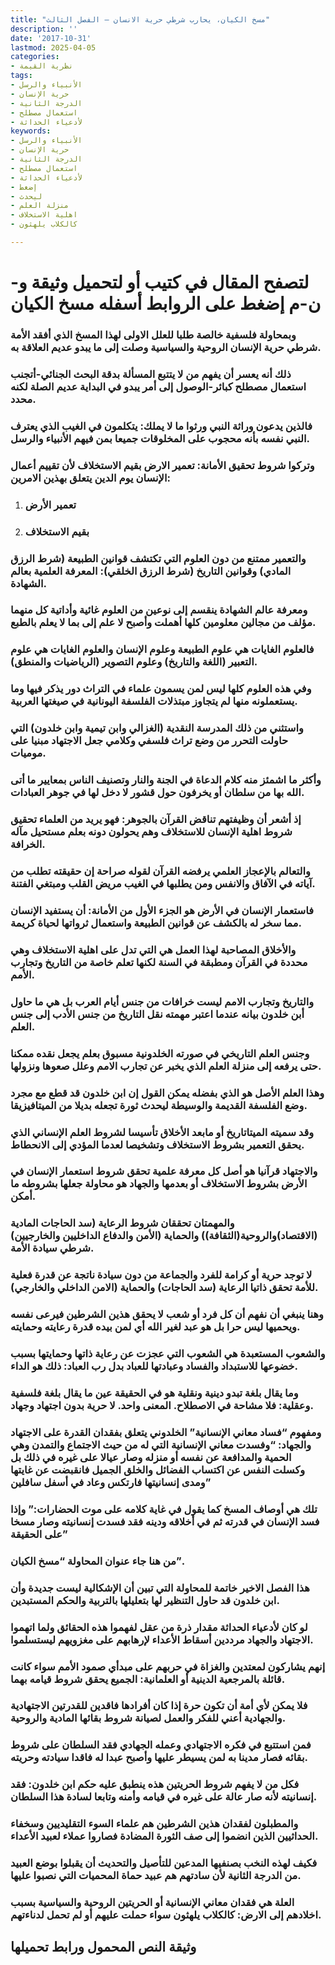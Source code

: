 ```yaml
---
title: "مسخ الكيان، يحارب شرطي حرية الانسان – الفصل الثالث"
description: ''
date: '2017-10-31'
lastmod: 2025-04-05
categories:
- نظرية القيمة
tags:
- الأنبياء والرسل
- حرية الإنسان
- الدرجة الثانية
- استعمال مصطلح
- لأدعياء الحداثة
keywords:
- الأنبياء والرسل
- حرية الإنسان
- الدرجة الثانية
- استعمال مصطلح
- لأدعياء الحداثة
- إضغط
- ليحدث
- منزلة العلم
- اهلية الاستخلاف
- كالكلاب يلهثون

---
```

# **لتصفح المقال في كتيب أو لتحميل وثيقة و-ن-م إضغط على الروابط أسفله** **مسخ الكيان**

### وبمحاولة فلسفية خالصة طلبا للعلل الاولى لهذا المسخ الذي أفقد الأمة شرطي حرية الإنسان الروحية والسياسية وصلت إلى ما يبدو عديم العلاقة به.

### ذلك أنه يعسر أن يفهم من لا يتتبع المسألة بدقة البحث الجنائي-أتجنب استعمال مصطلح كبائر-الوصول إلى أمر يبدو في البداية عديم الصلة لكنه محدد.

### فالذين يدعون وراثة النبي ورثوا ما لا يملك: يتكلمون في الغيب الذي يعترف النبي نفسه بأنه محجوب على المخلوقات جميعا بمن فيهم الأنبياء والرسل.

### وتركوا شروط تحقيق الأمانة: تعمير الارض بقيم الاستخلاف لأن تقييم أعمال الإنسان يوم الدين يتعلق بهذين الامرين:

1. ### تعمير الأرض
2. ### بقيم الاستخلاف

### والتعمير ممتنع من دون العلوم التي تكتشف قوانين الطبيعة (شرط الرزق المادي) وقوانين التاريخ (شرط الرزق الخلقي): المعرفة العلمية بعالم الشهادة.

### ومعرفة عالم الشهادة ينقسم إلى نوعين من العلوم غائية وأداتية كل منهما مؤلف من مجالين معلومين كلها أهملت وأصبح لا علم إلى بما لا يعلم بالطبع.

### فالعلوم الغايات هي علوم الطبيعة وعلوم الإنسان والعلوم الغايات هي علوم التعبير (اللغة والتاريخ) وعلوم التصوير (الرياضيات والمنطق).

### وفي هذه العلوم كلها ليس لمن يسمون علماء في التراث دور يذكر فيها وما يستعملونه منها لم يتجاوز مبتذلات الفلسفة اليونانية في صيغتها العربية.

### واستثني من ذلك المدرسة النقدية (الغزالي وابن تيمية وابن خلدون) التي حاولت التحرر من وضع تراث فلسفي وكلامي جعل الاجتهاد مبنيا على موميات.

### وأكثر ما اشمئز منه كلام الدعاة في الجنة والنار وتصنيف الناس بمعايير ما أتى الله بها من سلطان أو يخرفون حول قشور لا دخل لها في جوهر العبادات.

### إذ أشعر أن وظيفتهم تناقض القرآن بالجوهر: فهو يريد من العلماء تحقيق شروط اهلية الإنسان للاستخلاف وهم يحولون دونه بعلم مستحيل مآله الخرافة.

### والتعالم بالإعجاز العلمي يرفضه القرآن لقوله صراحة إن حقيقته تطلب من آياته في الآفاق والانفس ومن يطلبها في الغيب مريض القلب ومبتغي الفتنة.

### فاستعمار الإنسان في الأرض هو الجزء الأول من الأمانة: أن يستفيد الإنسان مما سخر له بالكشف عن قوانين الطبيعة واستعمال ثرواتها لحياة كريمة.

### والأخلاق المصاحبة لهذا العمل هي التي تدل على اهلية الاستخلاف وهي محددة في القرآن ومطبقة في السنة لكنها تعلم خاصة من التاريخ وتجارب الأمم.

### والتاريخ وتجارب الامم ليست خرافات من جنس أيام العرب بل هي ما حاول أبن خلدون بيانه عندما اعتبر مهمته نقل التاريخ من جنس الأدب إلى جنس العلم.

### وجنس العلم التاريخي في صورته الخلدونية مسبوق بعلم يجعل نقده ممكنا حتى يرفعه إلى منزلة العلم الذي يخبر عن تجارب الامم وعلل صعوها ونزولها.

### وهذا العلم الأصل هو الذي بفضله يمكن القول إن ابن خلدون قد قطع مع مجرد وضع الفلسفة القديمة والوسيطة ليحدث ثورة تجعله بديلا من الميتافيزيقا.

### وقد سميته الميتاتاريخ أو مابعد الأخلاق تأسيسا لشروط العلم الإنساني الذي يحقق التعمير بشروط الاستخلاف وتشخيصا لعدما المؤدي إلى الانحطاط.

### والاجتهاد قرآنيا هو أصل كل معرفة علمية تحقق شروط استعمار الإنسان في الأرض بشروط الاستخلاف أو بعدمها والجهاد هو محاولة جعلها بشروطه ما أمكن.

### والمهمتان تحققان شروط الرعاية (سد الحاجات المادية (الاقتصاد)والروحية(الثقافة)) والحماية (الأمن والدفاع الداخليين والخارجيين) شرطي سيادة الأمة.

### لا توجد حرية أو كرامة للفرد والجماعة من دون سيادة ناتجة عن قدرة فعلية للأمة تحقق ذاتيا الرعاية (سد الحاجات) والحماية (الامن الداخلي والخارجي).

### وهنا ينبغي أن نفهم أن كل فرد أو شعب لا يحقق هذين الشرطين فيرعى نفسه ويحميها ليس حرا بل هو عبد لغير الله أي لمن بيده قدرة رعايته وحمايته.

### والشعوب المستعبدة هي الشعوب التي عجزت عن رعاية ذاتها وحمايتها بسبب خضوعها للاستبداد والفساد وعبادتها للعباد بدل رب العباد: ذلك هو الداء.

### وما يقال بلغة تبدو دينية ونقلية هو في الحقيقة عين ما يقال بلغة فلسفية وعقلية: فلا مشاحة في الاصطلاح. المعنى واحد. لا حرية بدون اجتهاد وجهاد.

### ومفهوم “فساد معاني الإنسانية” الخلدوني يتعلق بفقدان القدرة على الاجتهاد والجهاد: “وفسدت معاني الإنسانية التي له من حيث الاجتماع والتمدن وهي الحمية والمدافعة عن نفسه أو منزله وصار عيالا على غيره في ذلك بل وكسلت النفس عن اكتساب الفضائل والخلق الجميل فانقبضت عن غايتها ومدى إنسانيتها فارتكس وعاد في أسفل سافلين”

### تلك هي أوصاف المسخ كما يقول في غاية كلامه على موت الحضارات:” وإذا فسد الإنسان في قدرته ثم في أخلاقه ودينه فقد فسدت إنسانيته وصار مسخا على الحقيقة”

### من هنا جاء عنوان المحاولة “مسخ الكيان”.

### هذا الفصل الاخير خاتمة للمحاولة التي تبين أن الإشكالية ليست جديدة وأن ابن خلدون قد حاول التنظير لها بتعليلها بالتربية والحكم المستبدين.

### لو كان لأدعياء الحداثة مقدار ذرة من عقل لفهموا هذه الحقائق ولما اتهموا الاجتهاد والجهاد مرددين أسقاط الأعداء لإرهابهم على مغزويهم ليستسلموا.

### إنهم يشاركون لمعتدين والغزاة في حربهم على مبدأي صمود الأمم سواء كانت قائلة بالمرجعية الدينية أو العلمانية: الجميع يحقق شروط قيامه بهما.

### فلا يمكن لأي أمة أن تكون حرة إذا كان أفرادها فاقدين للقدرتين الاجتهادية والجهادية أعني للفكر والعمل لصيانة شروط بقائها المادية والروحية.

### فمن استتبع في فكره الاجتهادي وعمله الجهادي فقد السلطان على شروط بقائه فصار مدينا به لمن يسيطر عليها وأصبح عبدا له فاقدا سيادته وحريته.

### فكل من لا يفهم شروط الحريتين هذه ينطبق عليه حكم ابن خلدون: فقد إنسانيته لأنه صار عالة على غيره في قيامه وأمنه وتابعا لسادة هذا السلطان.

### والمطبلون لفقدان هذين الشرطين هم علماء السوء التقليديين وسخفاء الحداثيين الذين انضموا إلى صف الثورة المضادة فصاروا عملاء لعبيد الأعداء.

### فكيف لهذه النخب بصنفيها المدعين للتأصيل والتحديث أن يقبلوا بوضع العبيد من الدرجة الثانية لأن سادتهم هم عبيد حماة المحميات التي نصبوا عليها.

### العلة هي فقدان معاني الإنسانية أو الحريتين الروحية والسياسية بسبب اخلادهم إلى الارض: كالكلاب يلهثون سواء حملت عليهم أو لم تحمل لدناءتهم.

## وثيقة النص المحمول ورابط تحميلها

###
